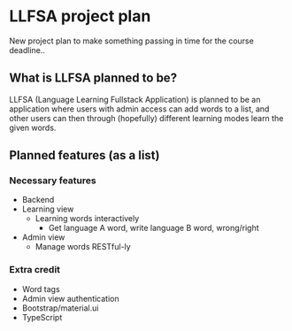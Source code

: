# LLFSA project plan

New project plan to make something passing in time for the course deadline..

## What is LLFSA planned to be?

LLFSA (Language Learning Fullstack Application) is planned to be an application where users with admin access can add words to a list,
and other users can then through (hopefully) different learning modes learn the given words.

## Planned features (as a list)

### Necessary features

- Backend
- Learning view
  - Learning words interactively
    - Get language A word, write language B word, wrong/right
- Admin view
  - Manage words RESTful-ly

### Extra credit

- Word tags
- Admin view authentication
- Bootstrap/material.ui
- TypeScript
